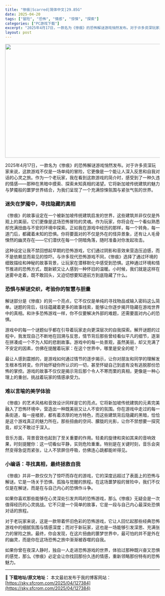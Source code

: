 ```yaml
---
title: "惨痕|Scarred|简体中文|29.85G"
date: 2025-04-20
tags: ["冒险", "恐怖", "情感", "惊悚", "探索"]
categories: ["PC游戏下载"]
excerpt: "2025年4月17日，一款名为《惨痕》的恐怖解谜游戏悄然发布。对于许多资深玩家来说，这款游戏不仅是一场单纯的冒险，它更像是一个能让人深入反思和自我对话的心灵之旅。作为一个老玩家，我在看到这款游戏的简介时，感受到了一种久违的情感——那种在黑暗中摸索、探索未知真相的渴望。它将新加坡传统建筑的魅力与梦魇般&hellip;"
layout: post
---
```


<img class="aligncenter size-full wp-image-127385" src="https://sky.sfcrom.com/wp-content/uploads/2025/04/202504201503083.webp" alt="" width="660" height="370" />
<p class="" data-start="27" data-end="208">2025年4月17日，一款名为《惨痕》的恐怖解谜游戏悄然发布。对于许多资深玩家来说，这款游戏不仅是一场单纯的冒险，它更像是一个能让人深入反思和自我对话的心灵之旅。作为一个老玩家，我在看到这款游戏的简介时，感受到了一种久违的情感——那种在黑暗中摸索、探索未知真相的渴望。它将新加坡传统建筑的魅力与梦魇般的噩梦世界结合，为我们呈现了一个充满惊悚氛围与紧张气氛的世界。</p>

<h3 class="" data-start="210" data-end="228">迷失在梦魇中，寻找隐藏的真相</h3>
<p class="" data-start="230" data-end="407">《惨痕》的故事设定在一个被新加坡传统建筑启发的世界，这些建筑并非仅仅是外观上的美丽，它们更像是这场恐怖冒险的灵魂。作为玩家，你将会在一个看似熟悉却充满扭曲与不安的环境中探索。正如我在游戏中经历的那样，每一个转角，每一道门后，都藏着未知的恐惧。你将要面对的不仅是外在的怪异景象，还有让人毛骨悚然的幽灵存在——它们潜伏在每一个阴暗角落，随时准备对你发起攻击。</p>
<p class="" data-start="409" data-end="582">这种设定让我不禁回想起早期的恐怖游戏，它们通过阴影和音效来营造压迫感，而不是依赖显而易见的惊吓。与许多现代恐怖游戏不同，《惨痕》选择了通过环境的细致描绘和神秘的故事背景，让玩家在潜移默化中感受到恐惧。这种通过环境和情节推进的恐怖方式，既新颖又让人感到一种怀旧的温暖。小时候，我们就是这样在迷雾中走着，既不敢回头，又迫切想要知道前方到底隐藏了什么。</p>

<h3 class="" data-start="584" data-end="605">恐惧与解谜交织，考验你的智慧与胆量</h3>
<p class="" data-start="607" data-end="717">解谜部分是《惨痕》的另一个亮点，它不仅仅是单纯的寻找物品或输入密码这么简单。谜题的背后，往往蕴藏着更多的故事线索，能够让你逐步揭开隐藏在游戏世界中的真相。和许多恐怖游戏一样，你不仅要解决外部的难题，还需要面对内心的恐惧。</p>
<p class="" data-start="719" data-end="858">游戏中的每一个谜题似乎都在引导着玩家走向更深层次的自我探索。解开谜题的过程中，我发现自己不断地在回溯与反思，情节背后那些曾经看似平凡的细节，逐渐在拼凑成一个不为人知的悲剧故事。游戏中的每一处景观，虽然美丽，却又充满了不安定的因素，仿佛在提醒着玩家：在这个世界中，哪里是安全的呢？</p>
<p class="" data-start="860" data-end="986">最让人感到震撼的，是游戏如何通过情节的逐步揭示，让你对朋友和同学的理解发生根本性转变。你开始怀疑你所认识的一切，甚至怀疑自己到底有没有逃脱那份恐怖的掌控。游戏的故事不仅仅是揭示背后那个令人不寒而栗的真相，更像是一种心理上的重创，挑战着玩家的情感承受力。</p>

<h3 class="" data-start="988" data-end="1001">难以言喻的美学体验</h3>
<p class="" data-start="1003" data-end="1158">《惨痕》的艺术风格和音效设计同样是它的亮点。它将新加坡传统建筑的元素完美融入了恐怖环境中，营造出一种既美丽又让人不安的氛围。你在游戏中走过的每一条街道，每一座楼房，都有着浓厚的地方特色，而这些建筑背后隐藏的黑暗，恰恰是这个游戏真正的魅力所在。那些扭曲的空间、朦胧的光影，让你不禁想要一探究竟，却又不敢过于深入。</p>
<p class="" data-start="1160" data-end="1260">音乐方面，背景音效也起到了至关重要的作用。轻柔的旋律和突如其来的音响效果，时刻提醒你：这一切看似平静，实则危险重重。特别是在关键时刻，音乐会突然变得急促而紧张，让人不禁屏住呼吸，仿佛连心跳都能听得见。</p>

<h3 class="" data-start="1262" data-end="1281">小编语：寻找真相，最终拯救自我</h3>
<p class="" data-start="1283" data-end="1376">《惨痕》并非一款仅仅为了惊吓而存在的游戏，它的深度远超过了表面上的恐怖与解谜。它是一场关于恐惧、孤独与觉醒的旅程。在这场噩梦般的冒险中，我们不仅仅是在解谜，而是在与自己内心的恐惧作斗争。</p>
<p class="" data-start="1378" data-end="1456">如果你喜欢那些能够在心灵深处引发共鸣的恐怖游戏，那么《惨痕》无疑会是一次值得经历的心灵挑战。它不只是一个简单的故事，它是一段与自己内心最深处恐惧对话的旅程。</p>
<p class="" data-start="1458" data-end="1590">对于老玩家来说，这是一款带着怀旧色彩的恐怖游戏，它让人回忆起那些经典恐怖游戏中的细腻氛围与情感深度；而对于新玩家，这也是一场能够引发深思、充满张力的冒险之旅。最终，你会发现，在这片扭曲的噩梦世界中，最可怕的并不是外在的幽灵，而是你在这场恐怖之旅中渐渐被吞噬的自我。</p>
<p class="" data-start="1592" data-end="1667">如果你曾在夜深人静时，独自一人走进恐怖游戏的世界，体验过那种既兴奋又恐惧的感觉，那么《惨痕》必定会让你找回那份久违的情感，重新领略那份特有的恐怖魅力。</p>

---
📖 **下载地址/原文地址：** 本文最初发布于我的博客网站：[https://sky.sfcrom.com/2025/04/127384](https://sky.sfcrom.com/2025/04/127384)
